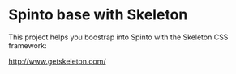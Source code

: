Spinto base with Skeleton
=========================

This project helps you boostrap into Spinto with the Skeleton
CSS framework:

  http://www.getskeleton.com/

